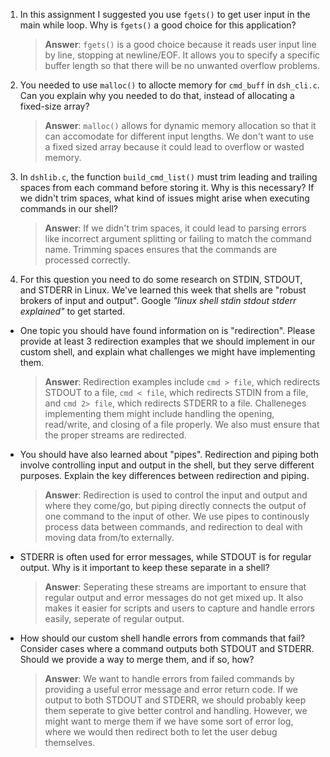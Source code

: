 1. In this assignment I suggested you use `fgets()` to get user input in the main while loop. Why is `fgets()` a good choice for this application?

    > **Answer**:  `fgets()` is a good choice because it reads user input line by line, stopping at newline/EOF. It allows you to specify a specific buffer length so that there will be no unwanted overflow problems. 

2. You needed to use `malloc()` to allocte memory for `cmd_buff` in `dsh_cli.c`. Can you explain why you needed to do that, instead of allocating a fixed-size array?

    > **Answer**:  `malloc()` allows for dynamic memory allocation so that it can accomodate for different input lengths. We don't want to use a fixed sized array because it could lead to overflow or wasted memory.


3. In `dshlib.c`, the function `build_cmd_list()` must trim leading and trailing spaces from each command before storing it. Why is this necessary? If we didn't trim spaces, what kind of issues might arise when executing commands in our shell?

    > **Answer**:  If we didn't trim spaces, it could lead to parsing errors like incorrect argument splitting or failing to match the command name. Trimming spaces ensures that the commands are processed correctly.

4. For this question you need to do some research on STDIN, STDOUT, and STDERR in Linux. We've learned this week that shells are "robust brokers of input and output". Google _"linux shell stdin stdout stderr explained"_ to get started.

- One topic you should have found information on is "redirection". Please provide at least 3 redirection examples that we should implement in our custom shell, and explain what challenges we might have implementing them.

    > **Answer**:  Redirection examples include `cmd > file`, which redirects STDOUT to a file, `cmd < file`, which redirects STDIN from a file, and `cmd 2> file`, which redirects STDERR to a file. Challeneges implementing them might include handling the opening, read/write, and closing of a file properly. We also must ensure that the proper streams are redirected.

- You should have also learned about "pipes". Redirection and piping both involve controlling input and output in the shell, but they serve different purposes. Explain the key differences between redirection and piping.

    > **Answer**: Redirection is used to control the input and output and where they come/go, but piping directly connects the output of one command to the input of other. We use pipes to continously process data between commands, and redirection to deal with moving data from/to externally.

- STDERR is often used for error messages, while STDOUT is for regular output. Why is it important to keep these separate in a shell?

    > **Answer**:  Seperating these streams are important to ensure that regular output and error messages do not get mixed up. It also makes it easier for scripts and users to capture and handle errors easily, seperate of regular output.

- How should our custom shell handle errors from commands that fail? Consider cases where a command outputs both STDOUT and STDERR. Should we provide a way to merge them, and if so, how?

    > **Answer**:  We want to handle errors from failed commands by providing a useful error message and error return code. If we output to both STDOUT and STDERR, we should probably keep them seperate to give better control and handling. However, we might want to merge them if we have some sort of error log, where we would then redirect both to let the user debug themselves.  